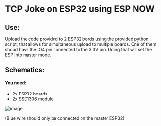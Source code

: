 # TCP Joke on ESP32 using ESP NOW
## Use:
Upload the code provided to 2 ESP32 bords using the provided python script, that allows for simultaneous upload to multiple boards. One of them shoud have the IO4 pin connected to the 3.3V pin. Doing that will set the ESP into master mode. 

## Schematics:
#### You need:
- 2x ESP32 boards
- 2x SSD1306 module

![image](https://github.com/VidFurlan/Esp32-TcpJoke/assets/71604849/3820c0c1-c74a-488c-b864-869a2616e831)

(Blue wire should only be connected on the master ESP32)
